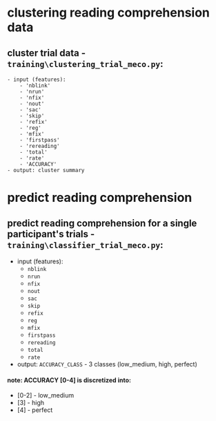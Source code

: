 # clustering reading comprehension data
## cluster trial data - `training\clustering_trial_meco.py`:  
    - input (features):
        - 'nblink'
        - 'nrun'
        - 'nfix'
        - 'nout' 
        - 'sac'
        - 'skip' 
        - 'refix'
        - 'reg'
        - 'mfix' 
        - 'firstpass'
        - 'rereading'
        - 'total' 
        - 'rate'
        - 'ACCURACY'
    - output: cluster summary 

# predict reading comprehension
## predict reading comprehension for a single participant's trials - `training\classifier_trial_meco.py`: 
- input (features): 
    - `nblink`
    - `nrun`
    - `nfix`
    - `nout` 
    - `sac`
    - `skip` 
    - `refix`
    - `reg`
    - `mfix` 
    - `firstpass`
    - `rereading`
    - `total` 
    - `rate`
- output: `ACCURACY_CLASS` - 3 classes (low_medium, high, perfect)

#### note: ACCURACY [0-4] is discretized into: 
- [0-2] - low_medium
- [3] - high
- [4] - perfect 